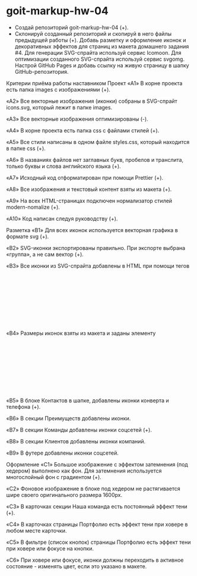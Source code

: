 # goit-markup-hw-04

- Создай репозиторий goit-markup-hw-04 (+).
- Склонируй созданный репозиторий и скопируй в него файлы предыдущей работы (+).
  Добавь разметку и оформление иконок и декоративных эффектов для страниц из макета домашнего задания #4.
  Для генерации SVG-спрайта используй сервис Icomoon.
  Для оптимизации созданного SVG-спрайта используй сервис svgomg.
  Настрой GitHub Pages и добавь ссылку на живую страницу в шапку GitHub-репозитория.

Критерии приёма работы наставником
Проект
«A1» В корне проекта есть папка images с изображениями (+).

«A2» Все векторные изображения (иконки) собраны в SVG-спрайт icons.svg, который лежит в папке images.

«A3» Все векторные изображения оптимизированы (-).

«A4» В корне проекта есть папка css с файлами стилей (+).

«A5» Все стили написаны в одном файле styles.css, который находится в папке css (+).

«A6» В названиях файлов нет заглавных букв, пробелов и транслита, только буквы и слова английского языка (+).

«A7» Исходный код отформатирован при помощи Prettier (+).

«A8» Все изображения и текстовый контент взяты из макета (+).

«A9» На всех HTML-страницах подключен нормализатор стилей modern-nomalize (+).

«A10» Код написан следуя руководству (+).

Разметка
«B1» Для всех иконок используется векторная графика в формате svg (+).

«B2» SVG-иконки экспортированы правильно. При экспорте выбрана «группа», а не сам вектор (+).

«B3» Все иконки из SVG-спрайта добавлены в HTML при помощи тегов <svg> и <use> (+)

«B4» Размеры иконок взяты из макета и заданы элементу <svg> в HTML-файле (+).

«B5» В блоке Контактов в шапке, добавлены иконки конверта и телефона (+).

«B6» В секции Преимуществ добавлены иконки.

«B7» В секции Команды добавлены иконки соцсетей (+).

«B8» В секции Клиентов добавлены иконки компаний.

«B9» В футере добавлены иконки соцсетей.

Оформление
«C1» Большое изображение с эффектом затемнения (под хедером) выполнено как фон. Для затемнения используется многослойный фон с градиентом (+).

«C2» Фоновое изображение в блоке под хедером не растягивается шире своего оригинального размера 1600рх.

«C3» В карточках секции Наша команда есть постоянный эффект тени (+).

«C4» В карточках страницы Портфолио есть эффект тени при ховере в любом месте карточки.

«C5» В фильтре (список кнопок) страницы Портфолио есть эффект тени при ховере или фокусе на кнопки.

«C6» При ховере или фокусе, иконки должны переходить в активное состояние - изменять цвет, если это указано в макете.
